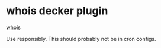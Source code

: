 # whois decker plugin

[whois](https://www.whois.net/)

Use responsibly. This should probably not be in cron configs.
